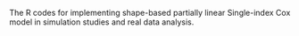 The R codes for implementing shape-based partially linear Single-index Cox model in simulation studies and real data analysis.
